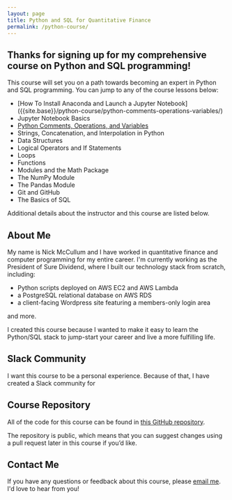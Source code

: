 ```yaml
---
layout: page
title: Python and SQL for Quantitative Finance
permalink: /python-course/
---
```


## Thanks for signing up for my comprehensive course on Python and SQL programming!

This course will set you on a path towards becoming an expert in Python and SQL programming. You can jump to any of the course lessons below:

* [How To Install Anaconda and Launch a Jupyter Notebook] ({{site.base}}/python-course/python-comments-operations-variables/)
* Jupyter Notebook Basics
* [Python Comments, Operations, and Variables]({{site.base}}/python-course/python-comments-operations-variables/)
* Strings, Concatenation, and Interpolation in Python
* Data Structures
* Logical Operators and If Statements
* Loops
* Functions
* Modules and the Math Package
* The NumPy Module
* The Pandas Module
* Git and GitHub
* The Basics of SQL

Additional details about the instructor and this course are listed below.

## About Me

My name is Nick McCullum and I have worked in quantitative finance and computer programming for my entire career. I'm currently working as the President of Sure Dividend, where I built our technology stack from scratch, including:

* Python scripts deployed on AWS EC2 and AWS Lambda
* a PostgreSQL relational database on AWS RDS 
* a client-facing Wordpress site featuring a members-only login area

and more.

I created this course because I wanted to make it easy to learn the Python/SQL stack to jump-start your career and live a more fulfilling life.

## Slack Community

I want this course to be a personal experience. Because of that, I have created a Slack community for 


## Course Repository

All of the code for this course can be found in [this GitHub repository](https://github.com/nicholasmccullum/python-sql-finance). 

The repository is public, which means that you can suggest changes using a pull request later in this course if you’d like. 

## Contact Me

If you have any questions or feedback about this course, please [email me](mailto:nicholasmccullum@gmail.com). I'd love to hear from you!
